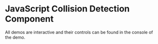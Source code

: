 # JavaScript Collision Detection Component #

All demos are interactive and their controls can be found in the console of the demo.
